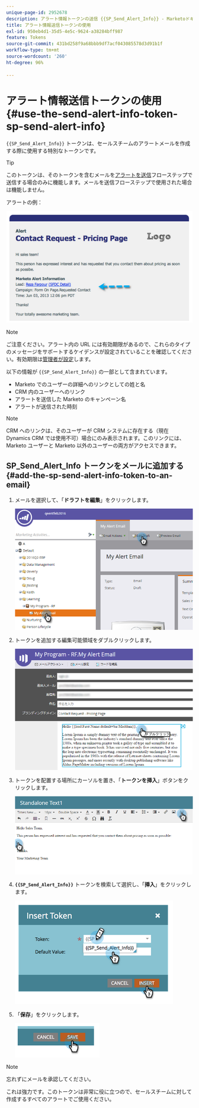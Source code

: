 ```yaml
---
unique-page-id: 2952678
description: アラート情報トークンの送信 {{SP_Send_Alert_Info}} - Marketoドキュメント — 製品ドキュメント
title: アラート情報送信トークンの使用
exl-id: 950eb4d1-35d5-4e5c-9624-a38284bff987
feature: Tokens
source-git-commit: 431bd258f9a68bbb9df7acf043085578d3d91b1f
workflow-type: tm+mt
source-wordcount: '260'
ht-degree: 96%

---
```


# アラート情報送信トークンの使用 {#use-the-send-alert-info-token-sp-send-alert-info}

`{{SP_Send_Alert_Info}}` トークンは、セールスチームのアラートメールを作成する際に使用する特別なトークンです。

>[!TIP]
>
>このトークンは、そのトークンを含むメールを[アラートを送信](/help/marketo/product-docs/core-marketo-concepts/smart-campaigns/flow-actions/send-alert.md)フローステップで送信する場合のみに機能します。メールを送信フローステップで使用された場合は機能しません。

アラートの例：

![](assets/image2014-9-25-15-3a17-3a58.png)

>[!NOTE]
>
>ご注意ください。アラート内の URL には有効期限があるので、これらのタイプのメッセージをサポートするケイデンスが設定されていることを確認してください。有効期限は[管理者が設定](/help/marketo/product-docs/administration/settings/edit-link-expiration-in-reports-and-alerts.md)します。

以下の情報が `{{SP_Send_Alert_Info}}` の一部として含まれています。

* Marketo でのユーザーの詳細へのリンクとしての姓と名
* CRM 内のユーザーへのリンク
* アラートを送信した Marketo のキャンペーン名
* アラートが送信された時刻

>[!NOTE]
>
>CRM へのリンクは、そのユーザーが CRM システムに存在する（現在 Dynamics CRM では使用不可）場合にのみ表示されます。このリンクには、Marketo ユーザーと Marketo 以外のユーザーの両方がアクセスできます。

## SP_Send_Alert_Info トークンをメールに追加する {#add-the-sp-send-alert-info-token-to-an-email}

1. メールを選択して、「**ドラフトを編集**」をクリックします。

   ![](assets/one-3.png)

1. トークンを追加する編集可能領域をダブルクリックします。

   ![](assets/two-3.png)

1. トークンを配置する場所にカーソルを置き、「**トークンを挿入**」ボタンをクリックします。

   ![](assets/three-3.png)

1. **`{{SP_Send_Alert_Info}}`** トークンを検索して選択し、「**挿入**」をクリックします。

   ![](assets/image2014-9-25-15-3a19-3a11.png)

1. 「**保存**」をクリックします。

   ![](assets/image2014-9-25-15-3a19-3a24.png)

>[!NOTE]
>
>忘れずにメールを承認してください。

これは強力です。このトークンは非常に役に立つので、セールスチームに対して作成するすべてのアラートでご使用ください。
